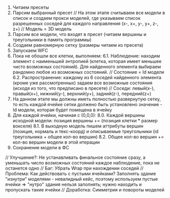 1. Читаем пресеты
2. Парсим выбранный пресет
	// На этом этапе считываем все модели в список и создаем прокси моделей, где указываем список разрешенных соседей для каждого направления (x-, x+, y-, y+, z-, z+)
	// Модель = 3D модель
3. Парсим все модели, что входят в пресет (читаем вершины и треугольники в память программы)
4. Создаем равномерную сетку (размеры читаем из пресета)
5. Запускаем WFC
6. Пока не обошли все клетки, выполняем:
	6.1. Наблюдение: находим элемент с наименьшей энтропией (клетка, которая имеет меньшее чисто возможных состояний).
			Для найденного элемента выбираем рандомно любое из возможных состояний.
			// Состояние = Id модели
	6.2. Распространение: каждому из 6 соседей найденного элемента (кроме уже рассмотренных) задаем все возможные состояния (исходя из того, что предписано в пресете)
			// Соседи: левый(x-), правый(x+), нижний(y-), верхний(y+), задний(z-), передний(z+)
7. На данном этапе мы должны иметь полностью развернутую сетку, то есть каждой ячейке сетки должено быть установлено значение - Id модели, которая будет помещена в ячейку
8. Для каждой ячейки, начиная с (0,0,0):
	8.0. Каждой вершины исходной модели: позиция вершины += (позиция клетки * размер вокселя)
	8.1. В выходную модель пишем аттрибуты вершин (позиция, нормаль и текс-коорд) и описываемые треугольники (id треугольника + общее кол-во вершин)
	8.2. Общее кол-во вершин += кол-во вершин модели в этой итерации
9. Сохранение модели в ФС

// Улучшение?: Не устанавливать финальное состояние сразу, а уменьшать число возможных состояний каждое наблюдение, пока не останется одно
// Баг: Убрать Wrap при нахождении соседей
// Проблема: Как действовать с пустыми ячейками? Заполнять здание "изнутри" моделями - невалидный кейс, поэтому используем пустые ячейки => "нутро" здания нельзя заполнять; нужно находить и пропускать такие ячейки
// Доработка: Симметрия и повороты моделей
